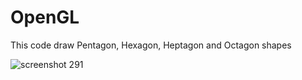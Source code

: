 # OpenGL
This code draw Pentagon, Hexagon, Heptagon and Octagon shapes

![screenshot 291](https://user-images.githubusercontent.com/36794384/46604241-40a72580-cafe-11e8-8877-5a178c664269.png)
